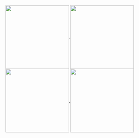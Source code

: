 <a href="https://github.com/NicoleValleGurgel/github-readme-stats#gh-light-mode-only">
  <img height=200 align="center" src="https://github-readme-stats.vercel.app/api?username=NicoleValleGurgel&hide=prs&show_icons=true&rank_icon=github&bg_color=f5b1b0&text_color=ffffff&title_color=ffffff&icon_color=ffffff&border_color=e8307b" />
</a>
<a href="https://github.com/NicoleValleGurgel/convoychat#gh-light-mode-only">
  <img height=200 align="center" src="https://github-readme-stats.vercel.app/api/top-langs/?username=NicoleValleGurgel&hide_progress=true&bg_color=f5b1b0&border_color=e8307b&text_color=ffffff&title_color=ffffff#gh-light-mode-only" />
</a>



<a href="https://github.com/NicoleValleGurgel/github-readme-stats#gh-dark-mode-only">
  <img height=200 align="center" src="https://github-readme-stats.vercel.app/api?username=NicoleValleGurgel&hide=prs&show_icons=true&rank_icon=github&bg_color=000000&text_color=4c71f2&title_color=4c71f2&icon_color=7327b8&border_color=7327b8" />
</a>
<a href="https://github.com/NicoleValleGurgel/convoychat">
  <img height=200 align="center" src="https://github-readme-stats.vercel.app/api/top-langs/?username=NicoleValleGurgel&hide_progress=true&bg_color=000000&border_color=7327b8&text_color=4c71f2&title_color=4c71f2#gh-dark-mode-only" />
</a>
